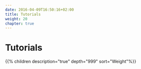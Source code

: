 ```yaml
---
date: 2016-04-09T16:50:16+02:00
title: Tutorials
weight: 20
chapter: true
---
```


# Tutorials

{{% children description="true" depth="999" sort="Weight"%}}